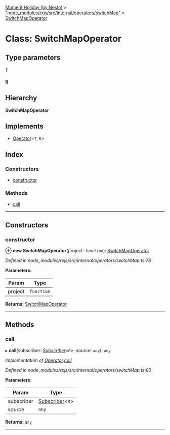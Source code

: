 [Moment Holiday (by Nesto)](../README.md) > ["node_modules/rxjs/src/internal/operators/switchMap"](../modules/_node_modules_rxjs_src_internal_operators_switchmap_.md) > [SwitchMapOperator](../classes/_node_modules_rxjs_src_internal_operators_switchmap_.switchmapoperator.md)

# Class: SwitchMapOperator

## Type parameters
#### T 
#### R 
## Hierarchy

**SwitchMapOperator**

## Implements

* [Operator](../interfaces/_node_modules_rxjs_src_internal_operator_.operator.md)<`T`, `R`>

## Index

### Constructors

* [constructor](_node_modules_rxjs_src_internal_operators_switchmap_.switchmapoperator.md#constructor)

### Methods

* [call](_node_modules_rxjs_src_internal_operators_switchmap_.switchmapoperator.md#call)

---

## Constructors

<a id="constructor"></a>

###  constructor

⊕ **new SwitchMapOperator**(project: *`function`*): [SwitchMapOperator](_node_modules_rxjs_src_internal_operators_switchmap_.switchmapoperator.md)

*Defined in node_modules/rxjs/src/internal/operators/switchMap.ts:76*

**Parameters:**

| Param | Type |
| ------ | ------ |
| project | `function` |

**Returns:** [SwitchMapOperator](_node_modules_rxjs_src_internal_operators_switchmap_.switchmapoperator.md)

___

## Methods

<a id="call"></a>

###  call

▸ **call**(subscriber: *[Subscriber](_node_modules_rxjs_src_internal_subscriber_.subscriber.md)<`R`>*, source: *`any`*): `any`

*Implementation of [Operator](../interfaces/_node_modules_rxjs_src_internal_operator_.operator.md).[call](../interfaces/_node_modules_rxjs_src_internal_operator_.operator.md#call)*

*Defined in node_modules/rxjs/src/internal/operators/switchMap.ts:80*

**Parameters:**

| Param | Type |
| ------ | ------ |
| subscriber | [Subscriber](_node_modules_rxjs_src_internal_subscriber_.subscriber.md)<`R`> |
| source | `any` |

**Returns:** `any`

___

